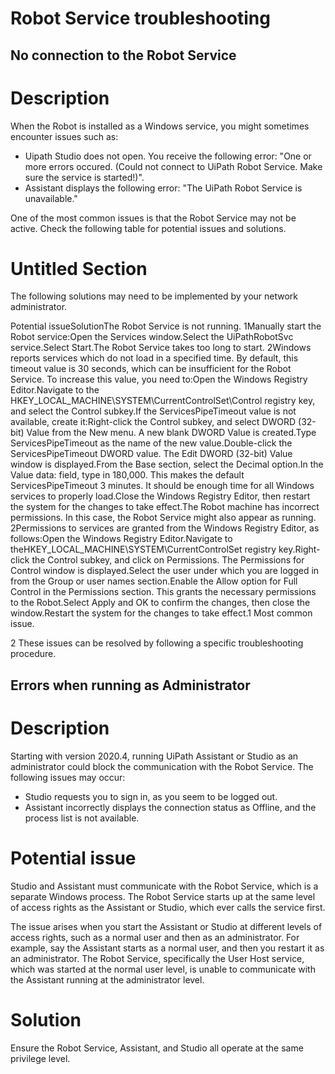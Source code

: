 ﻿# Robot Service troubleshooting


## No connection to the Robot Service

# Description

When the Robot is installed as a Windows service, you might sometimes encounter issues such as:

* Uipath Studio does not open. You receive the following error: "One or more errors occured. (Could not connect to UiPath Robot Service. Make sure the service is started!)".
* Assistant displays the following error: "The UiPath Robot Service is unavailable."

One of the most common issues is that the Robot Service may not be active. Check the following table for potential issues and solutions.

# Untitled Section

The following solutions may need to be implemented by your network administrator.

Potential issueSolutionThe Robot Service is not running. 1Manually start the Robot service:Open the Services window.Select the UiPathRobotSvc service.Select Start.The Robot Service takes too long to start. 2Windows reports services which do not load in a specified time. By default, this timeout value is 30 seconds, which can be insufficient for the Robot Service. To increase this value, you need to:Open the Windows Registry Editor.Navigate to the HKEY_LOCAL_MACHINE\SYSTEM\CurrentControlSet\Control registry key, and select the Control subkey.If the ServicesPipeTimeout value is not available, create it:Right-click the Control subkey, and select DWORD (32-bit) Value from the New menu. A new blank DWORD Value is created.Type ServicesPipeTimeout as the name of the new value.Double-click the ServicesPipeTimeout DWORD value. The Edit DWORD (32-bit) Value window is displayed.From the Base section, select the Decimal option.In the Value data: field, type in 180,000. This makes the default ServicesPipeTimeout 3 minutes. It should be enough time for all Windows services to properly load.Close the Windows Registry Editor, then restart the system for the changes to take effect.The Robot machine has incorrect permissions. In this case, the Robot Service might also appear as running. 2Permissions to services are granted from the Windows Registry Editor, as follows:Open the Windows Registry Editor.Navigate to theHKEY_LOCAL_MACHINE\SYSTEM\CurrentControlSet registry key.Right-click the Control subkey, and click on Permissions. The Permissions for Control window is displayed.Select the user under which you are logged in from the Group or user names section.Enable the Allow option for Full Control in the Permissions section. This grants the necessary permissions to the Robot.Select Apply and OK to confirm the changes, then close the window.Restart the system for the changes to take effect.1 Most common issue.

2 These issues can be resolved by following a specific troubleshooting procedure.


## Errors when running as Administrator

# Description

Starting with version 2020.4, running UiPath Assistant or Studio as an administrator could block the communication with the Robot Service. The following issues may occur:

* Studio requests you to sign in, as you seem to be logged out.
* Assistant incorrectly displays the connection status as Offline, and the process list is not available.

# Potential issue

Studio and Assistant must communicate with the Robot Service, which is a separate Windows process. The Robot Service starts up at the same level of access rights as the Assistant or Studio, which ever calls the service first.

The issue arises when you start the Assistant or Studio at different levels of access rights, such as a normal user and then as an administrator. For example, say the Assistant starts as a normal user, and then you restart it as an administrator. The Robot Service, specifically the User Host service, which was started at the normal user level, is unable to communicate with the Assistant running at the administrator level.

# Solution

Ensure the Robot Service, Assistant, and Studio all operate at the same privilege level.

